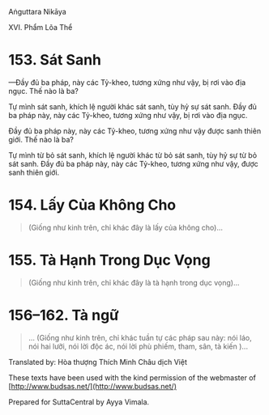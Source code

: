 Aṅguttara Nikāya

XVI. Phẩm Lõa Thể

# 153. Sát Sanh

—Ðầy đủ ba pháp, này các Tỷ-kheo, tương xứng như vậy, bị rơi vào địa ngục. Thế nào là ba?

Tự mình sát sanh, khích lệ người khác sát sanh, tùy hỷ sự sát sanh. Ðầy đủ ba pháp này, này các Tỷ-kheo, tương xứng như vậy, bị rơi vào địa ngục.

Ðầy đủ ba pháp này, này các Tỷ-kheo, tương xứng như vậy được sanh thiên giới. Thế nào là ba?

Tự mình từ bỏ sát sanh, khích lệ người khác từ bỏ sát sanh, tùy hỷ sự từ bỏ sát sanh. Ðầy đủ ba pháp này, này các Tỷ-kheo, tương xứng như vậy, được sanh thiên giới.

# 154. Lấy Của Không Cho

> (Giống như kinh trên, chỉ khác đây là lấy của không cho)...

# 155. Tà Hạnh Trong Dục Vọng

> (Giống như kinh trên, chỉ khác đây là tà hạnh trong dục vọng)...

# 156–162. Tà ngữ

> ... (Giống như kinh trên, chỉ khác tuần tự các pháp sau này: nói láo, nói hai lưỡi, nói lời độc ác, nói lời phù phiếm, tham, sân, tà kiến )...

Translated by: Hòa thượng Thích Minh Châu dịch Việt

These texts have been used with the kind permission of the webmaster of [http://www.budsas.net/](http://www.budsas.net/)

Prepared for SuttaCentral by Ayya Vimala.